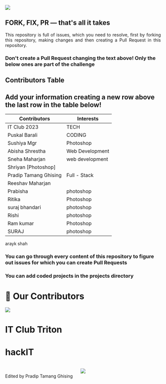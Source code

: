 ![](https://dagshub.com/blog/content/images/2023/09/hf10_banner_1032x600.png)

## FORK, FIX, PR — that's all it takes

<p align="justify">This repository is full of issues, which you need to resolve, first by forking this repository, making changes and then creating a Pull Request in this repository. </p>

### Don't create a Pull Request changing the text above! Only the below ones are part of the challenge

## Contributors Table

## Add your information creating a new row above the last row in the table below!

| Contributors                                           | Interests                |
| ------------------------------------------------------ | ------------------------ |
| IT Club 2023 |TECH|
| Puskal Barali |CODING|
| Sushiya Mgr | Photoshop|
| Abisha Shrestha |Web Development|
| Sneha Maharjan |web development|
| Shriyan [Photoshop]
| Pradip Tamang Ghising | Full - Stack |
| Reeshav Maharjan|                                      |Hacking|
| Prabisha |photoshop|
| Ritika |Photoshop|
 |suraj bhandari |photoshop|
| Rishi| photoshop |
| Ram kumar |Photoshop|
|SURAJ|photoshop|
arayk shah

### You can go through every content of this repository to figure out issues for which you can create Pull Requests

### You can add coded projects in the projects directory

# :handshake: Our Contributors

<a href="https://github.com/tic-it/hackIT/graphs/contributors">
  <img src="https://contrib.rocks/image?repo=tic-it/hackIT" />
</a>
  
  # IT Club Triton
  # hackIT
  <br>
<div align ="center">
  <img src = "https://external-content.duckduckgo.com/iu/?u=https%3A%2F%2Fmedia3.giphy.com%2Fmedia%2F26tn33aiTi1jkl6H6%2Fgiphy.gif&f=1&nofb=1&ipt=a126fbf903021ff2f339e7296425747e8ecad4ac3349b0c3dccbfa925ffa213e&ipo=images">
</div>
Edited by Pradip Tamang Ghising

